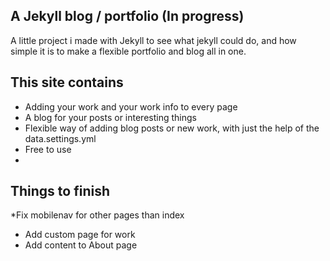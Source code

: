 ## A Jekyll blog / portfolio (In progress)

A little project i made with Jekyll to see what jekyll could do, and how simple it is to make a flexible portfolio and blog all in one.

## This site contains

* Adding your work and your work info to every page
* A blog for your posts or interesting things
* Flexible way of adding blog posts or new work, with just the help of the data.settings.yml
* Free to use
* 
## Things to finish
*Fix mobilenav for other pages than index
* Add custom page for work
* Add content to About page
